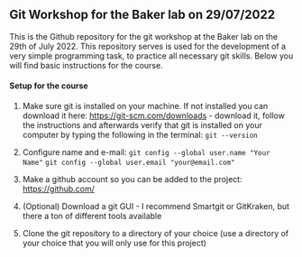 ## Git Workshop for the Baker lab on 29/07/2022

This is the Github repository for the git workshop at the Baker lab on the 29th of July 2022. This repository serves is used for the development of a very simple programming task, to practice all necessary git skills. Below you will find basic instructions for the course.

#### Setup for the course

1. Make sure git is installed on your machine. If not installed you can download it here: <https://git-scm.com/downloads> - download it, follow the instructions and afterwards verify that git is installed on your computer by typing the following in the terminal: ```git --version```
2. Configure name and e-mail: 
```git config --global user.name "Your Name"```
```git config --global user.email "your@email.com"```

4. Make a github account so you can be added to the project: <https://github.com/>
5. (Optional) Download a git GUI - I recommend Smartgit or GitKraken, but there a ton of different tools available
6. Clone the git repository to a directory of your choice (use a directory of your choice that you will only use for this project)
